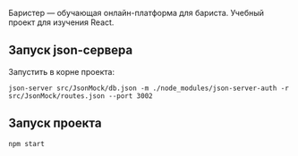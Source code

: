 Баристер — обучающая онлайн-платформа для бариста.
Учебный проект для изучения React.

## Запуск json-сервера

Запустить в корне проекта:

```
json-server src/JsonMock/db.json -m ./node_modules/json-server-auth -r src/JsonMock/routes.json --port 3002
```

## Запуск проекта

```
npm start
```
